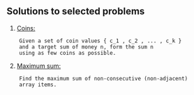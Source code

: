 ## Solutions to selected problems

1. [Coins:](../src/coins.cpp)
```
    Given a set of coin values { c_1 , c_2 , ... , c_k }
    and a target sum of money n, form the sum n 
    using as few coins as possible.
```
2. [Maximum sum:](../src/array-max-sum-non-conseq.cpp)
```
    Find the maximum sum of non-consecutive (non-adjacent)
    array items.
```
